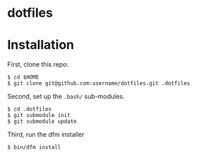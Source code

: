 dotfiles
========

Installation
=
First, clone this repo:
```
$ cd $HOME
$ git clone git@github.com:username/dotfiles.git .dotfiles
```

Second, set up the `.bash/` sub-modules.
```
$ cd .dotfiles
$ git submodule init
$ git submodule update
```

Third, run the dfm installer

```
$ bin/dfm install
```
